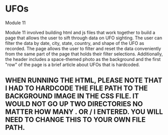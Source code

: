 # UFOs
Module 11

Module 11 involved building html and js files that work together to build a page that allows the user to sift through data on UFO sighting. The user can filter the data by date, city, state, country, and shape of the UFO as recorded. The page allows the user to filter and reset the data conveniently from the same part of the page that holds their filter selections. Additionally, the header includes a space-themed photo as the background and the first "row" of the page is a brief article about UFOs that is hardcoded.

## WHEN RUNNING THE HTML, PLEASE NOTE THAT I HAD TO HARDCODE THE FILE PATH TO THE BACKGROUND IMAGE IN THE CSS FILE. IT WOULD NOT GO UP TWO DIRECTORIES NO MATTER HOW MANY . OR / I ENTERED. YOU WILL NEED TO CHANGE THIS TO YOUR OWN FILE PATH.
